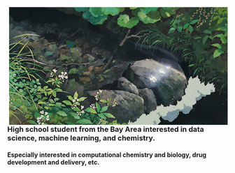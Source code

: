 <!--
<div align="left">
 <h1>Hi there, I'm Samiksha 🦦</h1>
</div>
-->



<!-- <img id="gif" align="right" src="giphy.gif" height="100"> -->
 <img id="gif" align="right" src="tumblr_a01f485120c14a173d77a8b7cf8be2d5_7c1acd39_540.gif" width="500">
<!-- <img align="right" src="New Note.png" width="100"> -->

### High school student from the Bay Area interested in data science, machine learning, and chemistry.

#### Especially interested in computational chemistry and biology, drug development and delivery, etc. 
<!-- I’m a high school student with interests in data science 👩🏾‍💻, AI 🤖, chemistry 🧪, and effective design 💡, as well as a passion for community outreach 🫂.

### Ask me about:
* my work as a research intern @ Berkeley Lab 
* my experience with web development and cybersecurity as a Girls Who Code summer programs scholar
* my interest in artificial intelligence, sparked by AI4ALL @ UC Berkeley
* my experience as a logistics and social media officer for Hydra Hacks, a hackathon for marginalized gender identities in CS
-->

<!-- --- -->
<!-- <div align="center">
  <b><div><a href="https://linkedin.com/in/samikshalingan">LinkedIn</a>  ∙  <a href="https://devpost.com/slingan">Devpost</a></b>
 </div>
 </div>
<br> -->
 <!-- ![Alt text](https://spotify-recently-played-readme.vercel.app/api?user=yklmyaju9eg0x4xlwhdyojbr1&width=500) -->
  
 <!-- <div align="right">
  <img src="https://spotify-recently-played-readme.vercel.app/api?user=yklmyaju9eg0x4xlwhdyojbr1&width=400" align="left">
</div>
  
<div align="right">
  <img src = "https://github-readme-stats.vercel.app/api?username=slingann&show_icons=true&include_all_commits=true&border_radius=20px&theme=graywhite" width="400" align="right">
  <br>
  <img src = "https://github-readme-stats.vercel.app/api/top-langs/?username=slingann&layout=compact&border_radius=20px&theme=graywhite&custom_title=Samiksha's+Top+Languages" width="400" align="right">
</div> -->
